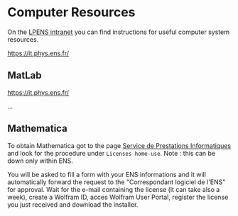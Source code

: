 # Computer Resources
On the [LPENS intranet](https://intranet-lpens.ext.phys.ens.fr/) you can find instructions for useful computer system resources.

https://it.phys.ens.fr/

## MatLab

https://it.phys.ens.fr/

...
## Mathematica
To obtain Mathematica got to the page [Service de Prestations Informatiques](https://www.spi.ens.psl.eu/ens/mathematica.html) and look for the procedure under `Licenses home-use`. Note : this can be down only within ENS. 

You will be asked to fill a form with your ENS informations and it will automatically forward the request to the "Correspondant logiciel de l'ENS" for approval. Wait for the e-mail containing the license (it can take also a week), create a Wolfram ID, acces Wolfram User Portal, register the license you just received and download the installer.



